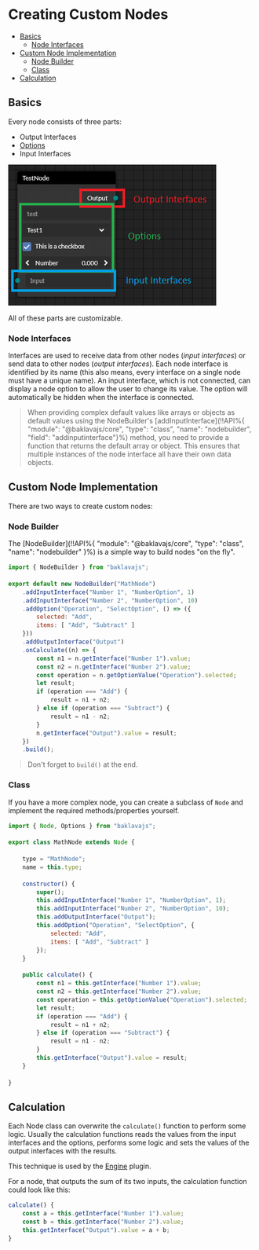 # Creating Custom Nodes <!-- omit in toc -->

- [Basics](#basics)
  - [Node Interfaces](#node-interfaces)
- [Custom Node Implementation](#custom-node-implementation)
  - [Node Builder](#node-builder)
  - [Class](#class)
- [Calculation](#calculation)

## Basics
Every node consists of three parts:
* Output Interfaces
* [Options](/node-options.md)
* Input Interfaces

![node parts](img/node_parts.png)

All of these parts are customizable.

### Node Interfaces

Interfaces are used to receive data from other nodes (*input interfaces*) or send data to other nodes (*output interfaces*).
Each node interface is identified by its name (this also means, every interface on a single node must have a unique name).
An input interface, which is not connected, can display a node option to allow the user to change its value. The option will automatically be hidden when the interface is connected.

> When providing complex default values like arrays or objects as default values using the NodeBuilder's
> [addInputInterface](!!API%{ "module": "@baklavajs/core", "type": "class", "name": "nodebuilder", "field": "addinputinterface"}%) method,
> you need to provide a function that returns the default array or object.
> This ensures that multiple instances of the node interface all have their own data objects.

## Custom Node Implementation
There are two ways to create custom nodes:

### Node Builder
The [NodeBuilder](!!API%{ "module": "@baklavajs/core", "type": "class", "name": "nodebuilder" }%) is a simple way to build nodes "on the fly".
```js
import { NodeBuilder } from "baklavajs";

export default new NodeBuilder("MathNode")
    .addInputInterface("Number 1", "NumberOption", 1)
    .addInputInterface("Number 2", "NumberOption", 10)
    .addOption("Operation", "SelectOption", () => ({
        selected: "Add",
        items: [ "Add", "Subtract" ]
    }))
    .addOutputInterface("Output")
    .onCalculate((n) => {
        const n1 = n.getInterface("Number 1").value;
        const n2 = n.getInterface("Number 2").value;
        const operation = n.getOptionValue("Operation").selected;
        let result;
        if (operation === "Add") {
            result = n1 + n2;
        } else if (operation === "Subtract") {
            result = n1 - n2;
        }
        n.getInterface("Output").value = result;
    })
    .build();
```

> Don't forget to `build()` at the end.

### Class
If you have a more complex node, you can create a subclass of `Node`
and implement the required methods/properties yourself.
```js
import { Node, Options } from "baklavajs";

export class MathNode extends Node {
    
    type = "MathNode";
    name = this.type;

    constructor() {
        super();
        this.addInputInterface("Number 1", "NumberOption", 1);
        this.addInputInterface("Number 2", "NumberOption", 10);
        this.addOutputInterface("Output");
        this.addOption("Operation", "SelectOption", {
            selected: "Add",
            items: [ "Add", "Subtract" ]
        });
    }

    public calculate() {
        const n1 = this.getInterface("Number 1").value;
        const n2 = this.getInterface("Number 2").value;
        const operation = this.getOptionValue("Operation").selected;
        let result;
        if (operation === "Add") {
            result = n1 + n2;
        } else if (operation === "Subtract") {
            result = n1 - n2;
        }
        this.getInterface("Output").value = result;
    }

}
```

## Calculation
Each Node class can overwrite the `calculate()` function to perform some logic.
Usually the calculation functions reads the values from the input interfaces and the options,
performs some logic and sets the values of the output interfaces with the results.

This technique is used by the [Engine](plugins/engine.md) plugin.

For a node, that outputs the sum of its two inputs, the calculation function could look like this:
```js
calculate() {
    const a = this.getInterface("Number 1").value;
    const b = this.getInterface("Number 2").value;
    this.getInterface("Output").value = a + b;
}
```
